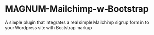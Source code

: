 MAGNUM-Mailchimp-w-Bootstrap
============================

A simple plugin that integrates a real simple Mailchimp signup form in to your Wordpress site with Bootstrap markup
